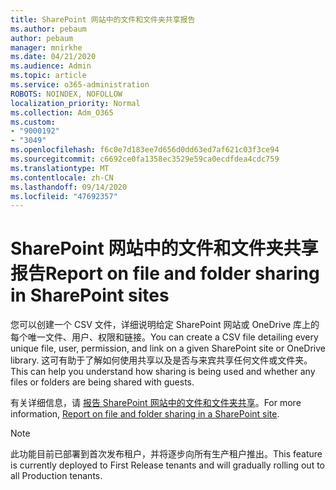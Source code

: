```yaml
---
title: SharePoint 网站中的文件和文件夹共享报告
ms.author: pebaum
author: pebaum
manager: mnirkhe
ms.date: 04/21/2020
ms.audience: Admin
ms.topic: article
ms.service: o365-administration
ROBOTS: NOINDEX, NOFOLLOW
localization_priority: Normal
ms.collection: Adm_O365
ms.custom:
- "9000192"
- "3049"
ms.openlocfilehash: f6c0e7d183ee7d656d0dd63ed7af621c03f3ce94
ms.sourcegitcommit: c6692ce0fa1358ec3529e59ca0ecdfdea4cdc759
ms.translationtype: MT
ms.contentlocale: zh-CN
ms.lasthandoff: 09/14/2020
ms.locfileid: "47692357"
---
```

# <a name="report-on-file-and-folder-sharing-in-sharepoint-sites"></a><span data-ttu-id="c7cfc-102">SharePoint 网站中的文件和文件夹共享报告</span><span class="sxs-lookup"><span data-stu-id="c7cfc-102">Report on file and folder sharing in SharePoint sites</span></span>

<span data-ttu-id="c7cfc-103">您可以创建一个 CSV 文件，详细说明给定 SharePoint 网站或 OneDrive 库上的每个唯一文件、用户、权限和链接。</span><span class="sxs-lookup"><span data-stu-id="c7cfc-103">You can create a CSV file detailing every unique file, user, permission, and link on a given SharePoint site or OneDrive library.</span></span> <span data-ttu-id="c7cfc-104">这可有助于了解如何使用共享以及是否与来宾共享任何文件或文件夹。</span><span class="sxs-lookup"><span data-stu-id="c7cfc-104">This can help you understand how sharing is being used and whether any files or folders are being shared with guests.</span></span>

<span data-ttu-id="c7cfc-105">有关详细信息，请 [报告 SharePoint 网站中的文件和文件夹共享](https://docs.microsoft.com/sharepoint/sharing-reports)。</span><span class="sxs-lookup"><span data-stu-id="c7cfc-105">For more information, [Report on file and folder sharing in a SharePoint site](https://docs.microsoft.com/sharepoint/sharing-reports).</span></span>

> [!NOTE]
> <span data-ttu-id="c7cfc-106">此功能目前已部署到首次发布租户，并将逐步向所有生产租户推出。</span><span class="sxs-lookup"><span data-stu-id="c7cfc-106">This feature is currently deployed to First Release tenants and will gradually rolling out to all Production tenants.</span></span>